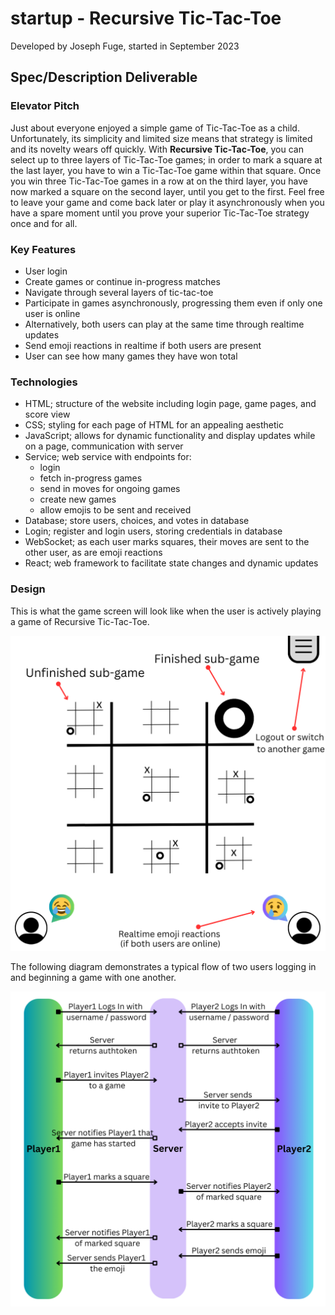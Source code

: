 # startup - Recursive Tic-Tac-Toe
Developed by Joseph Fuge, started in September 2023

## Spec/Description Deliverable

### Elevator Pitch

Just about everyone enjoyed a simple game of Tic-Tac-Toe as a child. Unfortunately, its simplicity and limited size means that strategy is limited and its novelty wears off quickly. With **Recursive Tic-Tac-Toe**, you can select up to three layers of Tic-Tac-Toe games; in order to mark a square at the last layer, you have to win a Tic-Tac-Toe game within that square. Once you win three Tic-Tac-Toe games in a row at on the third layer, you have now marked a square on the second layer, until you get to the first. Feel free to leave your game and come back later or play it asynchronously when you have a spare moment until you prove your superior Tic-Tac-Toe strategy once and for all.

### Key Features

- User login
- Create games or continue in-progress matches
- Navigate through several layers of tic-tac-toe
- Participate in games asynchronously, progressing them even if only one user is online
- Alternatively, both users can play at the same time through realtime updates
- Send emoji reactions in realtime if both users are present
- User can see how many games they have won total

### Technologies
- HTML; structure of the website including login page, game pages, and score view
- CSS; styling for each page of HTML for an appealing aesthetic
- JavaScript; allows for dynamic functionality and display updates while on a page, communication with server
- Service; web service with endpoints for:
    - login
    - fetch in-progress games
    - send in moves for ongoing games
    - create new games
    - allow emojis to be sent and received
- Database; store users, choices, and votes in database
- Login; register and login users, storing credentials in database
- WebSocket; as each user marks squares, their moves are sent to the other user, as are emoji reactions
- React; web framework to facilitate state changes and dynamic updates

### Design

This is what the game screen will look like when the user is actively playing a game of Recursive Tic-Tac-Toe.

![TicTacToe Game Screen](RecursiveTic-Tac-ToeDesign.png)

The following diagram demonstrates a typical flow of two users logging in and beginning a game with one another.

![TicTacToe Backend Server Diagram](RecursiveTic-Tac-ToeBackend.png)
